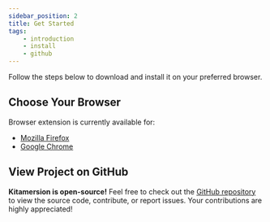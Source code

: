 ```yaml
---
sidebar_position: 2
title: Get Started
tags:
    - introduction
    - install
    - github
---
```


Follow the steps below to download and install it on your preferred browser.

## Choose Your Browser

Browser extension is currently available for:

- [Mozilla Firefox](https://addons.mozilla.org/en-US/firefox/addon/kita-browser/)
- [Google Chrome](https://chromewebstore.google.com/detail/kita-browser/bfcnppooaljdcjdkcgdnlbggjoimlcgn)


## View Project on GitHub

**Kitamersion is open-source!** Feel free to check out the [GitHub repository](https://github.com/kitamersion) to view the source code, contribute, or report issues. Your contributions are highly appreciated!
